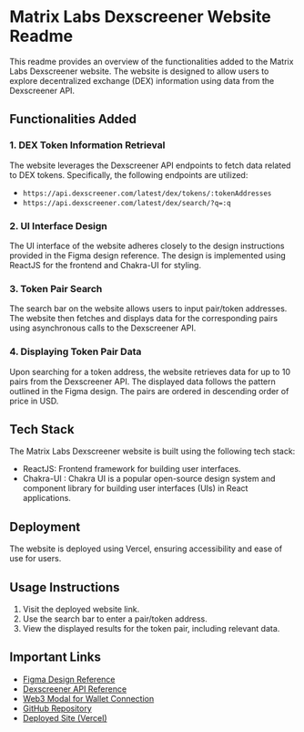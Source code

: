# Matrix Labs Dexscreener Website Readme

This readme provides an overview of the functionalities added to the Matrix Labs Dexscreener website. The website is designed to allow users to explore decentralized exchange (DEX) information using data from the Dexscreener API.  

## Functionalities Added

### 1. DEX Token Information Retrieval

The website leverages the Dexscreener API endpoints to fetch data related to DEX tokens. Specifically, the following endpoints are utilized:
- `https://api.dexscreener.com/latest/dex/tokens/:tokenAddresses`
- `https://api.dexscreener.com/latest/dex/search/?q=:q`

### 2. UI Interface Design

The UI interface of the website adheres closely to the design instructions provided in the Figma design reference. The design is implemented using ReactJS for the frontend and  Chakra-UI for styling. 

### 3. Token Pair Search

The search bar on the website allows users to input pair/token addresses. The website then fetches and displays data for the corresponding pairs using asynchronous calls to the Dexscreener API.

### 4. Displaying Token Pair Data

Upon searching for a token address, the website retrieves data for up to 10 pairs from the Dexscreener API. The displayed data follows the pattern outlined in the Figma design. The pairs are ordered in descending order of price in USD.

## Tech Stack

The Matrix Labs Dexscreener website is built using the following tech stack:

- ReactJS: Frontend framework for building user interfaces.
- Chakra-UI :  Chakra UI is a popular open-source design system and component library for building user interfaces (UIs) in React applications.
## Deployment

The website is deployed using Vercel, ensuring accessibility and ease of use for users.

## Usage Instructions

1. Visit the deployed website link.
2. Use the search bar to enter a pair/token address.
3. View the displayed results for the token pair, including relevant data.

## Important Links

- [Figma Design Reference](https://www.figma.com/file/OSXt7MaFS4uxKIrlJqlvjC/task1?node-id=23%3A2696&mode=dev)
- [Dexscreener API Reference](https://docs.dexscreener.com/api/reference)
- [Web3 Modal for Wallet Connection](https://docs.walletconnect.com/2.0/web/web3modal/react/wagmi/installation)
- [GitHub Repository](https://github.com/9802HEMENSAN/Matrix_Labs_Task)
- [Deployed Site (Vercel)](https://blockchain-app-task.vercel.app/)

 
 
 